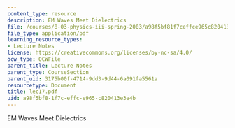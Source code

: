 ```yaml
---
content_type: resource
description: EM Waves Meet Dielectrics
file: /courses/8-03-physics-iii-spring-2003/a98f5bf81f7ceffce965c820413e3e4b_lec17.pdf
file_type: application/pdf
learning_resource_types:
- Lecture Notes
license: https://creativecommons.org/licenses/by-nc-sa/4.0/
ocw_type: OCWFile
parent_title: Lecture Notes
parent_type: CourseSection
parent_uid: 3175b00f-4714-9dd3-9d44-6a091fa5561a
resourcetype: Document
title: lec17.pdf
uid: a98f5bf8-1f7c-effc-e965-c820413e3e4b
---
```

EM Waves Meet Dielectrics